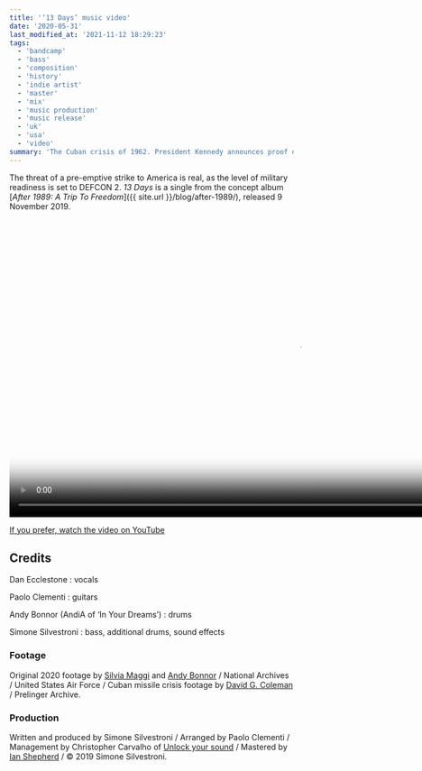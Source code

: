 ```yaml
---
title: '‘13 Days’ music video'
date: '2020-05-31'
last_modified_at: '2021-11-12 18:29:23'
tags:
  - 'bandcamp'
  - 'bass'
  - 'composition'
  - 'history'
  - 'indie artist'
  - 'master'
  - 'mix'
  - 'music production'
  - 'music release'
  - 'uk'
  - 'usa'
  - 'video'
summary: 'The Cuban crisis of 1962. President Kennedy announces proof of a build-up of Soviet missiles on the island. The world is one step from nuclear war.'
---
```

The threat of a pre-emptive strike to America is real, as the level of military readiness is set to DEFCON 2. _13 Days_ is a single from the concept album [_After 1989: A Trip To Freedom_]({{ site.url }}/blog/after-1989/), released 9 November 2019.<br><br>

<div class="fullscreen">
  <video controls src="{{ site.url }}/assets/videos/music-video-13-days.mp4"
    poster="{{ site.url }}/assets/videos/music-video-13-days.jpg"
    width="1024">
    Sorry, your browser doesn't support embedded videos, but you can <a href="{{ site.url }}/assets/videos/music-video-13-days.mp4">download it</a> and watch it with your favorite video player.
  </video>
  <p><a href="https://youtu.be/v-B88EtXr9Q">If you prefer, watch the video on YouTube</a></p>
</div>

## Credits

Dan Ecclestone
: vocals

Paolo Clementi
: guitars

Andy Bonnor (AndiA of ‘In Your Dreams’)
: drums

Simone Silvestroni
: bass, additional drums, sound effects

### Footage

Original 2020 footage by [Silvia Maggi](https://silviamaggidesign.com/) and [Andy Bonnor](https://linktr.ee/Andia) / National Archives / United States Air Force / Cuban missile crisis footage by [David G. Coleman](https://historyinpieces.com/) / Prelinger Archive.

### Production

Written and produced by Simone Silvestroni / Arranged by Paolo Clementi / Management by Christopher Carvalho of [Unlock your sound](https://unlockyoursound.com) / Mastered by [Ian Shepherd](https://productionadvice.co.uk/about/) / &copy;&nbsp;2019 Simone Silvestroni.